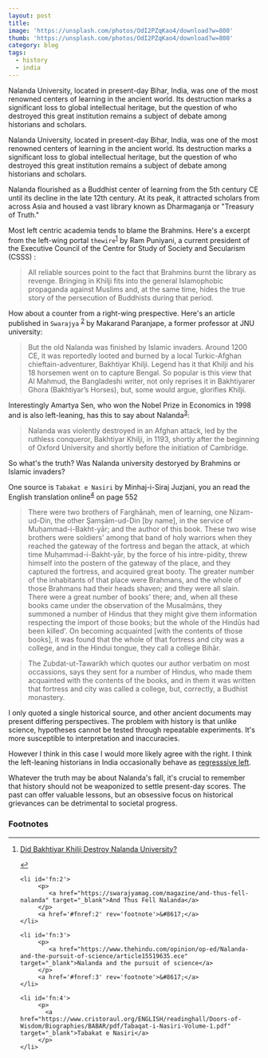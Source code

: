 ```yaml
---
layout: post
title: 
image: 'https://unsplash.com/photos/OdI2PZqKao4/download?w=800'
thumb: 'https://unsplash.com/photos/OdI2PZqKao4/download?w=800'
category: blog
tags:
  - history
  - india
---
```


Nalanda University, located in present-day Bihar, India, was one of the most renowned centers of learning in the ancient world. Its destruction marks a significant loss to global intellectual heritage, but the question of who destroyed this great institution remains a subject of debate among historians and scholars. <!-- truncate_here -->

Nalanda University, located in present-day Bihar, India, was one of the most renowned centers of learning in the ancient world. Its destruction marks a significant loss to global intellectual heritage, but the question of who destroyed this great institution remains a subject of debate among historians and scholars.

Nalanda flourished as a Buddhist center of learning from the 5th century CE until its decline in the late 12th century. At its peak, it attracted scholars from across Asia and housed a vast library known as Dharmaganja or "Treasury of Truth."

Most left centric academia tends to blame the Brahmins. Here's a excerpt from the left-wing portal `thewire`<sup id='fnref:1'><a href='#fn:1' rel='footnote'>1</a></sup> by Ram Puniyani, a current president of the Executive Council of the Centre for Study of Society and Secularism (CSSS) :

> All reliable sources point to the fact that Brahmins burnt the library as revenge. Bringing in Khilji fits into the general Islamophobic propaganda against Muslims and, at the same time, hides the true story of the persecution of Buddhists during that period.

How about a counter from a right-wing prespective. Here's an article published in `Swarajya` <sup id='fnref:2'><a href='#fn:2' rel='footnote'>2</a></sup> by Makarand Paranjape, a former professor at JNU university:

> But the old Nalanda was finished by Islamic invaders. Around 1200 CE, it was reportedly looted and burned by a local Turkic-Afghan chieftain-adventurer, Bakhtiyar Khilji. Legend has it that Khilji and his 18 horsemen went on to capture Bengal. So popular is this view that Al Mahmud, the Bangladeshi writer, not only reprises it in Bakhtiyarer Ghora (Bakhtiyar’s Horses), but, some would argue, glorifies Khilji.

Interestingly Amartya Sen, who won the Nobel Prize in Economics in 1998 and is also left-leaning, has this to say about Nalanda<sup id='fnref:3'><a href='#fn:3' rel='footnote'>3</a></sup>: 

> Nalanda was violently destroyed in an Afghan attack, led by the ruthless conqueror, Bakhtiyar Khilji, in 1193, shortly after the beginning of Oxford University and shortly before the initiation of Cambridge.


So what's the truth? Was Nalanda university destoryed by Brahmins or Islamic invaders?

One source is `Tabakat e Nasiri` by Minhaj-i-Siraj Juzjani, you an read the English translation online<sup id='fnref:4'><a href='#fn:4' rel='footnote'>4</a></sup> on page 552

> There were two brothers of Farghānah, men of learning, one Nizam-ud-Din, the other Şamṣām-ud-Din [by name], in the service of Muḥammad-i-Bakht-yār; and the author of this book. These two wise brothers were soldiers' among that band of holy warriors when they reached the gateway of the fortress and began the attack, at which time Muḥammad-i-Bakht-yār, by the force of his intre-pidity, threw himself into the postern of the gateway of the place, and they captured the fortress, and acquired great booty. The greater number of the inhabitants of that place were Brahmans, and the whole of those Brahmans had their heads shaven; and they were all slain. There were a great number of books' there; and, when all these books came under the observation of the Musalmāns, they summoned a number of Hindus that they might give them information respecting the import of those books; but the whole of the Hindūs had been killed'. On becoming acquainted [with the contents of those books], it was found that the whole of that fortress and city was a college, and in the Hindui tongue, they call a college Bihār.

> The Zubdat-ut-Tawarikh which quotes our author verbatim on most occassions, says they sent for a number of Hindus, who made them acquainted with the contents of the books, and in them it was written that fortress and city was called a college, but, correctly, a Budhist monastery.

 I only quoted a single historical source, and other ancient documents may present differing perspectives. The problem with history is that unlike science, hypotheses cannot be tested through repeatable experiments. It's more susceptible to interpretation and inaccuracies. 
 
 However I think in this case I would more likely agree with the right. I think the left-leaning historians in India occasionally behave as [regresssive left](https://en.wikipedia.org/wiki/Regressive_left).

Whatever the truth may be about Nalanda's fall, it's crucial to remember that history should not be weaponized to settle present-day scores. The past can offer valuable lessons, but an obsessive focus on historical grievances can be detrimental to societal progress.

<div class='footnotes'><h3>Footnotes</h3><hr />
  <ol>
    <li id='fn:1'>
         <p> 
            <a href="https://thewire.in/history/did-bakhtiyar-khilji-destroy-nalanda-university" target="_blank">Did Bakhtiyar Khilji Destroy Nalanda University?</a> 
         </p>
         <a href='#fnref:1' rev='footnote'>&#8617;</a>
    </li>


    <li id='fn:2'>
         <p> 
            <a href="https://swarajyamag.com/magazine/and-thus-fell-nalanda" target="_blank">And Thus Fell Nalanda</a> 
         </p>
         <a href='#fnref:2' rev='footnote'>&#8617;</a>
    </li>

    <li id='fn:3'>
         <p> 
            <a href="https://www.thehindu.com/opinion/op-ed/Nalanda-and-the-pursuit-of-science/article15519635.ece" target="_blank">Nalanda and the pursuit of science</a> 
         </p>
         <a href='#fnref:3' rev='footnote'>&#8617;</a>
    </li>

    <li id='fn:4'>
         <p>
           <a href="https://www.cristoraul.org/ENGLISH/readinghall/Doors-of-Wisdom/Biographies/BABAR/pdf/Tabaqat-i-Nasiri-Volume-1.pdf" target="_blank">Tabakat e Nasiri</a>
         </p>
    </li>

  </ol>
</div>